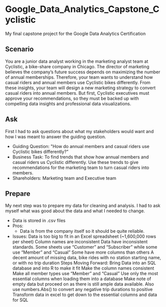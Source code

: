 # Google_Data_Analytics_Capstone_Cyclistic
My final capstone project for the Google Data Analytics Certification

## Scenario
You are a junior data analyst working in the marketing analyst team at Cyclistic, a bike-share company in Chicago. The director
of marketing believes the company’s future success depends on maximizing the number of annual memberships. Therefore,
your team wants to understand how casual riders and annual members use Cyclistic bikes differently. From these insights,
your team will design a new marketing strategy to convert casual riders into annual members. But first, Cyclistic executives
must approve your recommendations, so they must be backed up with compelling data insights and professional data
visualizations.

## Ask
First I had to ask questions about what my stakeholders would want and how I was meant to answer the guiding question.

* Guiding Question: "How do annual members and casual riders use Cyclistic bikes differently?"
* Business Task: To find trends that show how annual members and casual riders us Cyclistic differently. Use these trends to give recommendations for the marketing team to turn casual riders into members.
* Shareholders: Marketing team and Executive team

## Prepare
My next step was to prepare my data for cleaning and analysis. I had to ask myself what was good about the data and what I needed to change.

* Data is stored in .csv files
* Pros: 
  * Data is from the company itself so it should be quite reliable. 
* Issues: 
Data is too big to fit in an Excel spreadsheet (~1,600,000 rows per sheet)
Column names are inconsistent
Data have inconsistent standards. Some sheets use “Customer” and “Subscriber” while some use “Member” and “Casual”
Some have more columns than others
A decent amount of missing data, bike rides with no station starting name, or with no trip duration
Steps Moving Forward: 
Bring Data into an SQL database and into R to make it fit
Make the column names consistent
Make all member types use “Member” and “Casual”
Use only the most essential columns when loading them into a database
Make note of empty data but proceed on as there is still ample data available. Also use numbers.Abs() to convert any negative trip durations to positive
Transform data in excel to get down to the essential columns and data for SQL
